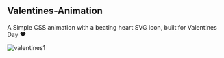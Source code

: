 ## Valentines-Animation
A Simple CSS animation with a beating heart SVG icon, built for Valentines Day :heart:

![valentines1](https://user-images.githubusercontent.com/41505038/51431015-6608fc80-1be0-11e9-9a56-3d971146b4ef.gif)
